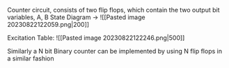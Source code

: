 Counter circuit, consists of two flip flops, which contain the two output bit variables, A, B
State Diagram ->
![[Pasted image 20230822122059.png|200]]


Excitation Table:
![[Pasted image 20230822122246.png|500]]

Similarly a N bit Binary counter can be implemented by using N flip flops in a similar fashion